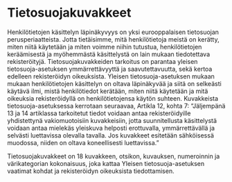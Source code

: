 # Tietosuojakuvakkeet

Henkilötietojen käsittelyn läpinäkyvyys on yksi eurooppalaisen tietosuojan perusperiaatteista.
Jotta tietäisimme, mitä henkilötietoja meistä on kerätty, miten niitä käytetään ja miten voimme
niihin tutustua, henkilötietojen keräämisestä ja myöhemmästä käsittelystä on lain mukaan
tiedotettava rekisteröityjä.
Tietosuojakuvakkeiden tarkoitus on parantaa yleisen tietosuoja-asetuksen ymmärrettävyyttä
ja saavutettavuutta, sekä kertoa edelleen rekisteröidyn oikeuksista. Yleisen
tietosuoja-asetuksen mukaan mukaan henkilötietojen käsittelyn on oltava läpinäkyvää ja siitä
on selkeästi käytävä ilmi, mistä henkilötiedot kerätään, miten niitä käytetään ja mitä oikeuksia
rekisteröidyllä on henkilötietojensa käytön suhteen.
Kuvakkeista tietosuoja-asetuksessa kerrotaan seuraavaa, Artikla 12, kohta 7: “Jäljempänä 13 ja
14 artiklassa tarkoitetut tiedot voidaan antaa rekisteröidyille yhdistettynä vakiomuotoisiin
kuvakkeisiin, jotta suunnitellusta käsittelystä voidaan antaa mielekäs yleiskuva helposti
erottuvalla, ymmärrettävällä ja selvästi luettavissa olevalla tavalla. Jos kuvakkeet esitetään
sähköisessä muodossa, niiden on oltava koneellisesti luettavissa.”

Tietosuojakuvakkeet on 18 kuvakkeen, otsikon, kuvauksen, numeroinnin ja värikategorian
kokonaisuus, joka kattaa Yleisen tietosuoja-asetuksen vaatimat kohdat ja rekisteröidyn
oikeuksista tiedottamisen. 
